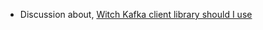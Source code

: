 - Discussion about, [Witch Kafka client library should I use](https://www.reddit.com/r/golang/comments/12ij4jn/which_kafka_client_library_should_i_use/?rdt=48261)

